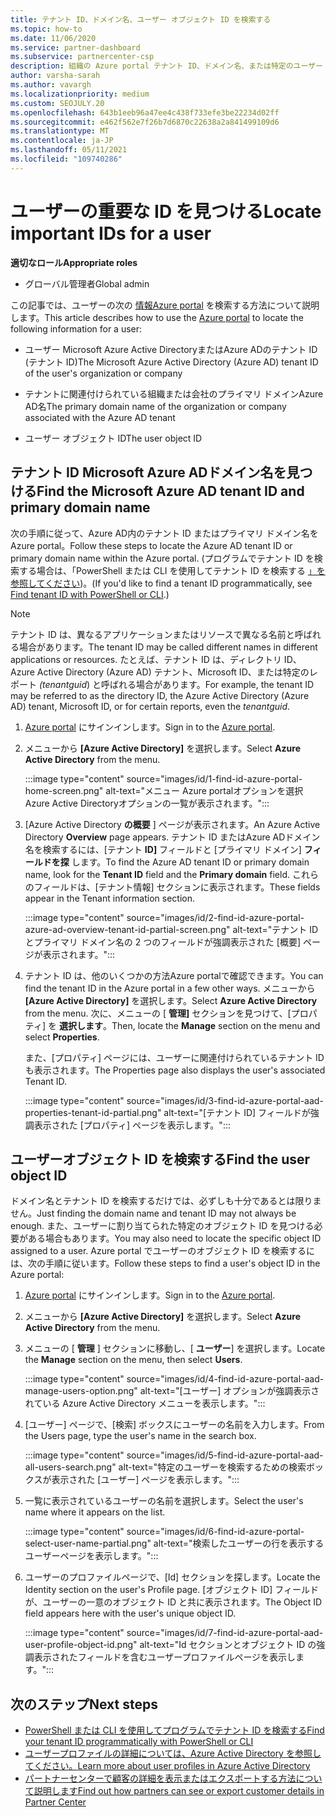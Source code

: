 ```yaml
---
title: テナント ID、ドメイン名、ユーザー オブジェクト ID を検索する
ms.topic: how-to
ms.date: 11/06/2020
ms.service: partner-dashboard
ms.subservice: partnercenter-csp
description: 組織の Azure portal テナント ID、ドメイン名、または特定のユーザー オブジェクト ID Azure AD ID を検索する方法について説明します。 一部のタスクでは、この情報が必要です。
author: varsha-sarah
ms.author: vavargh
ms.localizationpriority: medium
ms.custom: SEOJULY.20
ms.openlocfilehash: 643b1eeb96a47ee4c438f733efe3be22234d02ff
ms.sourcegitcommit: e462f562e7f26b7d6870c22638a2a841499109d6
ms.translationtype: MT
ms.contentlocale: ja-JP
ms.lasthandoff: 05/11/2021
ms.locfileid: "109740286"
---
```

# <a name="locate-important-ids-for-a-user"></a><span data-ttu-id="c32fe-104">ユーザーの重要な ID を見つける</span><span class="sxs-lookup"><span data-stu-id="c32fe-104">Locate important IDs for a user</span></span>

<span data-ttu-id="c32fe-105">**適切なロール**</span><span class="sxs-lookup"><span data-stu-id="c32fe-105">**Appropriate roles**</span></span>

- <span data-ttu-id="c32fe-106">グローバル管理者</span><span class="sxs-lookup"><span data-stu-id="c32fe-106">Global admin</span></span>

<span data-ttu-id="c32fe-107">この記事では、ユーザーの次の [情報Azure portal](https://portal.azure.com/) を検索する方法について説明します。</span><span class="sxs-lookup"><span data-stu-id="c32fe-107">This article describes how to use the [Azure portal](https://portal.azure.com/) to locate the following information for a user:</span></span>

- <span data-ttu-id="c32fe-108">ユーザー Microsoft Azure Active DirectoryまたはAzure ADのテナント ID (テナント ID)</span><span class="sxs-lookup"><span data-stu-id="c32fe-108">The Microsoft Azure Active Directory (Azure AD) tenant ID of the user's organization or company</span></span>

- <span data-ttu-id="c32fe-109">テナントに関連付けられている組織または会社のプライマリ ドメインAzure AD名</span><span class="sxs-lookup"><span data-stu-id="c32fe-109">The primary domain name of the organization or company associated with the Azure AD tenant</span></span>

- <span data-ttu-id="c32fe-110">ユーザー オブジェクト ID</span><span class="sxs-lookup"><span data-stu-id="c32fe-110">The user object ID</span></span>

## <a name="find-the-microsoft-azure-ad-tenant-id-and-primary-domain-name"></a><span data-ttu-id="c32fe-111">テナント ID Microsoft Azure ADドメイン名を見つける</span><span class="sxs-lookup"><span data-stu-id="c32fe-111">Find the Microsoft Azure AD tenant ID and primary domain name</span></span>

<span data-ttu-id="c32fe-112">次の手順に従って、Azure AD内のテナント ID またはプライマリ ドメイン名をAzure portal。</span><span class="sxs-lookup"><span data-stu-id="c32fe-112">Follow these steps to locate the Azure AD tenant ID or primary domain name within the Azure portal.</span></span> <span data-ttu-id="c32fe-113">(プログラムでテナント ID を検索する場合は、「PowerShell または CLI を使用してテナント ID を検索する [」を参照してください](/azure/active-directory/fundamentals/active-directory-how-to-find-tenant#find-tenant-id-with-powershell))。</span><span class="sxs-lookup"><span data-stu-id="c32fe-113">(If you'd like to find a tenant ID programmatically, see [Find tenant ID with PowerShell or CLI](/azure/active-directory/fundamentals/active-directory-how-to-find-tenant#find-tenant-id-with-powershell).)</span></span>

> [!NOTE]
> <span data-ttu-id="c32fe-114">テナント ID は、異なるアプリケーションまたはリソースで異なる名前と呼ばれる場合があります。</span><span class="sxs-lookup"><span data-stu-id="c32fe-114">The tenant ID may be called different names in different applications or resources.</span></span> <span data-ttu-id="c32fe-115">たとえば、テナント ID は、ディレクトリ ID、Azure Active Directory (Azure AD) テナント、Microsoft ID、または特定のレポート *(tenantguid*) と呼ばれる場合があります。</span><span class="sxs-lookup"><span data-stu-id="c32fe-115">For example, the tenant ID may be referred to as the directory ID, the Azure Active Directory (Azure AD) tenant, Microsoft ID, or for certain reports, even the *tenantguid*.</span></span>

1. <span data-ttu-id="c32fe-116">[Azure portal](https://portal.azure.com/) にサインインします。</span><span class="sxs-lookup"><span data-stu-id="c32fe-116">Sign in to the [Azure portal](https://portal.azure.com/).</span></span>

2. <span data-ttu-id="c32fe-117">メニューから **[Azure Active Directory]** を選択します。</span><span class="sxs-lookup"><span data-stu-id="c32fe-117">Select **Azure Active Directory** from the menu.</span></span>

   :::image type="content" source="images/id/1-find-id-azure-portal-home-screen.png" alt-text="メニュー Azure portalオプションを選択Azure Active Directoryオプションの一覧が表示されます。":::

3. <span data-ttu-id="c32fe-119">[Azure Active Directory **の概要** ] ページが表示されます。</span><span class="sxs-lookup"><span data-stu-id="c32fe-119">An Azure Active Directory **Overview** page appears.</span></span> <span data-ttu-id="c32fe-120">テナント ID またはAzure ADドメイン名を検索するには、[テナント **ID]** フィールドと [プライマリ ドメイン] **フィールドを探** します。</span><span class="sxs-lookup"><span data-stu-id="c32fe-120">To find the Azure AD tenant ID or primary domain name, look for the **Tenant ID** field and the **Primary domain** field.</span></span> <span data-ttu-id="c32fe-121">これらのフィールドは、[テナント情報] セクションに表示されます。</span><span class="sxs-lookup"><span data-stu-id="c32fe-121">These fields appear in the Tenant information section.</span></span>

   :::image type="content" source="images/id/2-find-id-azure-portal-azure-ad-overview-tenant-id-partial-screen.png" alt-text="テナント ID とプライマリ ドメイン名の 2 つのフィールドが強調表示された [概要] ページが表示されます。":::

4. <span data-ttu-id="c32fe-123">テナント ID は、他のいくつかの方法Azure portalで確認できます。</span><span class="sxs-lookup"><span data-stu-id="c32fe-123">You can find the tenant ID in the Azure portal in a few other ways.</span></span> <span data-ttu-id="c32fe-124">メニューから **[Azure Active Directory]** を選択します。</span><span class="sxs-lookup"><span data-stu-id="c32fe-124">Select **Azure Active Directory** from the menu.</span></span> <span data-ttu-id="c32fe-125">次に、メニューの [ **管理]** セクションを見つけて、[プロパティ] を **選択します**。</span><span class="sxs-lookup"><span data-stu-id="c32fe-125">Then, locate the **Manage** section on the menu and select **Properties**.</span></span>

   <span data-ttu-id="c32fe-126">また、[プロパティ] ページには、ユーザーに関連付けられているテナント ID も表示されます。</span><span class="sxs-lookup"><span data-stu-id="c32fe-126">The Properties page also displays the user's associated Tenant ID.</span></span>

   :::image type="content" source="images/id/3-find-id-azure-portal-aad-properties-tenant-id-partial.png" alt-text="[テナント ID] フィールドが強調表示された [プロパティ] ページを表示します。":::

## <a name="find-the-user-object-id"></a><span data-ttu-id="c32fe-128">ユーザーオブジェクト ID を検索する</span><span class="sxs-lookup"><span data-stu-id="c32fe-128">Find the user object ID</span></span>

<span data-ttu-id="c32fe-129">ドメイン名とテナント ID を検索するだけでは、必ずしも十分であるとは限りません。</span><span class="sxs-lookup"><span data-stu-id="c32fe-129">Just finding the domain name and tenant ID may not always be enough.</span></span> <span data-ttu-id="c32fe-130">また、ユーザーに割り当てられた特定のオブジェクト ID を見つける必要がある場合もあります。</span><span class="sxs-lookup"><span data-stu-id="c32fe-130">You may also need to locate the specific object ID assigned to a user.</span></span> <span data-ttu-id="c32fe-131">Azure portal でユーザーのオブジェクト ID を検索するには、次の手順に従います。</span><span class="sxs-lookup"><span data-stu-id="c32fe-131">Follow these steps to find a user's object ID in the Azure portal:</span></span>

1. <span data-ttu-id="c32fe-132">[Azure portal](https://portal.azure.com/) にサインインします。</span><span class="sxs-lookup"><span data-stu-id="c32fe-132">Sign in to the [Azure portal](https://portal.azure.com/).</span></span>

2. <span data-ttu-id="c32fe-133">メニューから **[Azure Active Directory]** を選択します。</span><span class="sxs-lookup"><span data-stu-id="c32fe-133">Select **Azure Active Directory** from the menu.</span></span>

3. <span data-ttu-id="c32fe-134">メニューの [ **管理** ] セクションに移動し、[ **ユーザー**] を選択します。</span><span class="sxs-lookup"><span data-stu-id="c32fe-134">Locate the **Manage** section on the menu, then select **Users**.</span></span>

      :::image type="content" source="images/id/4-find-id-azure-portal-aad-manage-users-option.png" alt-text="[ユーザー] オプションが強調表示されている Azure Active Directory メニューを表示します。":::

4. <span data-ttu-id="c32fe-136">[ユーザー] ページで、[検索] ボックスにユーザーの名前を入力します。</span><span class="sxs-lookup"><span data-stu-id="c32fe-136">From the Users page, type the user's name in the search box.</span></span>

      :::image type="content" source="images/id/5-find-id-azure-portal-aad-all-users-search.png" alt-text="特定のユーザーを検索するための検索ボックスが表示された [ユーザー] ページを表示します。":::

5. <span data-ttu-id="c32fe-138">一覧に表示されているユーザーの名前を選択します。</span><span class="sxs-lookup"><span data-stu-id="c32fe-138">Select the user's name where it appears on the list.</span></span>  

      :::image type="content" source="images/id/6-find-id-azure-portal-select-user-name-partial.png" alt-text="検索したユーザーの行を表示するユーザーページを表示します。":::

6. <span data-ttu-id="c32fe-140">ユーザーのプロファイルページで、[Id] セクションを探します。</span><span class="sxs-lookup"><span data-stu-id="c32fe-140">Locate the Identity section on the user's Profile page.</span></span> <span data-ttu-id="c32fe-141">[オブジェクト ID] フィールドが、ユーザーの一意のオブジェクト ID と共に表示されます。</span><span class="sxs-lookup"><span data-stu-id="c32fe-141">The Object ID field appears here with the user's unique object ID.</span></span>

      :::image type="content" source="images/id/7-find-id-azure-portal-aad-user-profile-object-id.png" alt-text="Id セクションとオブジェクト ID の強調表示されたフィールドを含むユーザープロファイルページを表示します。":::

## <a name="next-steps"></a><span data-ttu-id="c32fe-143">次のステップ</span><span class="sxs-lookup"><span data-stu-id="c32fe-143">Next steps</span></span>

- [<span data-ttu-id="c32fe-144">PowerShell または CLI を使用してプログラムでテナント ID を検索する</span><span class="sxs-lookup"><span data-stu-id="c32fe-144">Find your tenant ID programmatically with PowerShell or CLI</span></span>](/azure/active-directory/fundamentals/active-directory-how-to-find-tenant)
- [<span data-ttu-id="c32fe-145">ユーザープロファイルの詳細については、Azure Active Directory を参照してください。</span><span class="sxs-lookup"><span data-stu-id="c32fe-145">Learn more about user profiles in Azure Active Directory</span></span>](/azure/active-directory/fundamentals/active-directory-users-profile-azure-portal)
- [<span data-ttu-id="c32fe-146">パートナーセンターで顧客の詳細を表示またはエクスポートする方法について説明します</span><span class="sxs-lookup"><span data-stu-id="c32fe-146">Find out how partners can see or export customer details in Partner Center</span></span>](see-your-customer-list.md)

